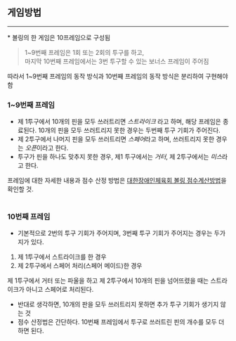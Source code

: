 ## 게임방법
<hr>
* 볼링의 한 게임은 10프레임으로 구성됨

>1~9번째 프레임은 1회 또는 2회의 투구를 하고,<br>
  마지막 10번째 프레임에서는 3번 투구할 수 있는 보너스 프레임이 주어짐

따라서 1~9번째 프레임의 동작 방식과 10번째 프레임의 동작 방식은 분리하여 구현해야함

### 1~9번째 프레임
* 제 1투구에서 10개의 핀을 모두 쓰러트리면 *스트라이크* 라고 하며, 해당 프레임은 종료된다.
10개의 핀을 모두 쓰러트리지 못한 경우는 두번째 투구 기회가 주어진다.
* 제 2투구에서 나머지 핀을 모두 쓰러트리면 *스페어*라고 하며, 쓰러트리지 못한 경우는 *오픈*이라고 한다.
* 투구가 핀을 하나도 맞추지 못한 경우, 제1 투구에서는 *거터*, 제 2투구에서는 *미스*라고 한다.

프레임에 대한 자세한 내용과 점수 산정 방법은 [대한장애인체육회 볼링 점수계산방법](http://sports.koreanpc.kr:9000/sports_follow/sub/bowling/bowling_1_04_02.asp?naviNum=2)을 확인할 것.
<br><br>

### 10번째 프레임
* 기본적으로 2번의 투구 기회가 주어지며, 3번째 투구 기회가 주어지는 경우는 두가지가 있다.
1. 제 1투구에서 스트라이크를 한 경우
2. 제 2투구에서 스페어 처리(스페어 메이드)한 경우

제 1투구에서 거터 또는 파울을 하고 제 2투구에서 10개의 핀을 넘어뜨렸을 때는 스트라이크가 아니고 스페어로 처리된다.

* 반대로 생각하면, 10개의 판을 모두 쓰러트리지 못하면 추가 투구 기회가 생기지 않는 것
* 점수 산정법은 간단하다. 10번째 프레임에서 투구로 쓰러트린 핀의 개수를 모두 더하면 된다.
